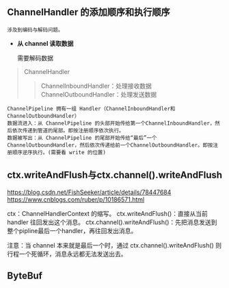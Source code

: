 ## ChannelHandler 的添加顺序和执行顺序

~~~
涉及到编码与解码问题。
~~~

* **从 channel 读取数据**

  需要解码数据



> ChannelHandler
> > ChannelInboundHandler：处理接收数据
> > ChannelOutboundHandler：处理发送数据



~~~
ChannelPipeline 拥有一组 Handler（ChannelInboundHandler和ChannelOutboundHandler）
数据流进入：从 ChannelPipeline 的头部开始传给第一个ChannelInboundHandler，然后依次传递到管道的尾部。即按注册顺序依次执行。
数据被写出：从 ChannelPipeline 的尾部开始传给“最后”一个ChannelOutboundHandler，然后依次传递给前一个ChannelOutboundHandler。即按注册顺序逆序执行。(需要看 write 的位置)
~~~





## ctx.writeAndFlush与ctx.channel().writeAndFlush
https://blog.csdn.net/FishSeeker/article/details/78447684
https://www.cnblogs.com/ruber/p/10186571.html

ctx：ChannelHandlerContext 的缩写。
ctx.writeAndFlush()：直接从当前 handler 往回发出这个消息。
ctx.channel().writeAndFlush()：先把消息发送到整个pipline最后一个handler，再往回发出消息。

注意：当 channel 本来就是最后一个时，通过 ctx.channel().writeAndFlush() 则行程一个死循环，消息永远都无法发送出去。



## ByteBuf



